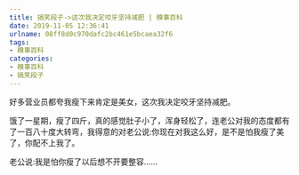 ```yaml
---
title: 搞笑段子->这次我决定咬牙坚持减肥 | 糗事百科
date: 2019-11-05 12:36:41
urlname: 08ff8d0c970dafc2bc461e5bcaea32f6
tags: 
- 糗事百科
categories:
- 糗事百科
- 搞笑段子
---
```

好多营业员都夸我瘦下来肯定是美女，这次我决定咬牙坚持减肥。

饿了一星期，瘦了四斤，真的感觉肚子小了，浑身轻松了，连老公对我的态度都有了一百八十度大转弯，我得意的对老公说:你现在对我这么好，是不是怕我瘦了美了，你配不上我了。

老公说:我是怕你瘦了以后想不开要整容……


